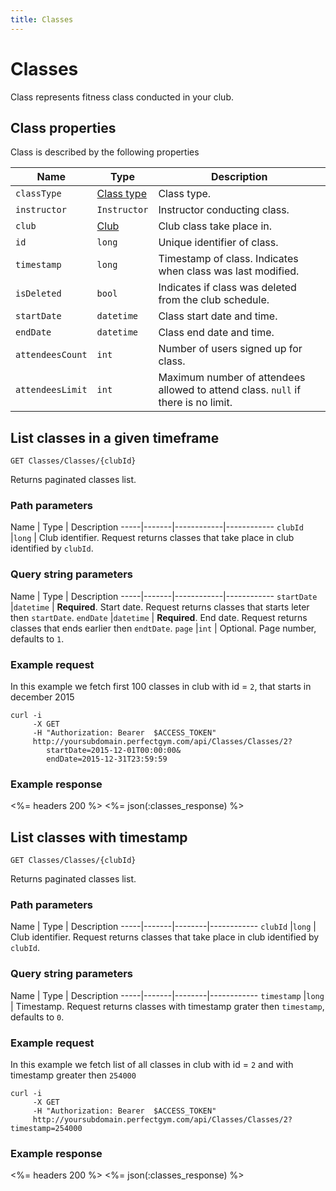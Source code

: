 ```yaml
---
title: Classes
---
```


# Classes

Class represents fitness class conducted in your club.


## <a name="properties"></a>Class properties

Class is described by the following properties

Name            | Type                        | Description
-----|----------|------------------------------------------
`classType`     |[Class type][ClassesTypes]   | Class type.
`instructor`    |`Instructor`                 | Instructor conducting class.
`club`			|[Club][Club]				  | Club class take place in.
`id`            |`long`                       | Unique identifier of class.
`timestamp`     |`long`                       | Timestamp of class. Indicates when class was last modified.
`isDeleted`     |`bool`                       | Indicates if class was deleted from the club schedule.
`startDate`     |`datetime`                   | Class start date and time.
`endDate`       |`datetime`                   | Class end date and time.
`attendeesCount`|`int`                        | Number of users signed up for class.
`attendeesLimit`|`int`                        | Maximum number of attendees allowed to attend class. `null` if there is no limit.




## List classes in a given timeframe

    GET Classes/Classes/{clubId} 

Returns paginated classes list.


### Path parameters

Name         | Type       | Description
-----|-------|------------|------------
`clubId`     |`long`      | Club identifier. Request returns classes that take place in club identified by `clubId`.


### Query string parameters

Name         | Type       | Description
-----|-------|------------|------------
`startDate`  |`datetime`  | **Required**. Start date. Request returns classes that starts leter then `startDate`.
`endDate`    |`datetime`  | **Required**. End date. Request returns classes that ends earlier then `endtDate`.
`page`       |`int`       | Optional. Page number, defaults to `1`.


### Example request

In this example we fetch first 100 classes in club with id = `2`, that starts in december 2015

``` command-line
curl -i 
     -X GET 
     -H "Authorization: Bearer  $ACCESS_TOKEN"  
     http://yoursubdomain.perfectgym.com/api/Classes/Classes/2?
     	startDate=2015-12-01T00:00:00&
     	endDate=2015-12-31T23:59:59
```


### Example response

<%= headers 200 %>
<%= json(:classes_response) %>



## List classes with timestamp 

    GET Classes/Classes/{clubId}

Returns paginated classes list.


### Path parameters

Name         | Type   | Description
-----|-------|--------|------------
`clubId`     |`long`  | Club identifier. Request returns classes that take place in club identified by `clubId`.


### Query string parameters

Name         | Type   | Description
-----|-------|--------|------------
`timestamp`  |`long`  | Timestamp. Request returns classes with timestamp grater then `timestamp`, defaults to `0`.


### Example request

In this example we fetch list of all classes in club with id = `2` and with timestamp greater then `254000`

``` command-line
curl -i 
     -X GET 
     -H "Authorization: Bearer  $ACCESS_TOKEN"  
     http://yoursubdomain.perfectgym.com/api/Classes/Classes/2?timestamp=254000
```


### Example response

<%= headers 200 %>
<%= json(:classes_response) %>




[ClassesTypes]:  /api/classes/classestypes#properties
[Club]:  /api/clubs/clubs#properties
